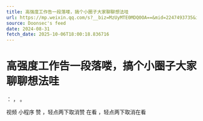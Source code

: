 ```yaml
---
title: 高强度工作告一段落喽，搞个小圈子大家聊聊想法哇
url: https://mp.weixin.qq.com/s?__biz=MzUyMTE0MDQ0OA==&mid=2247493735&idx=1&sn=99f1ca4e40633f6b376ff8f32ed422ab
source: Doonsec's feed
date: 2024-08-31
fetch_date: 2025-10-06T18:00:18.836716
---
```


# 高强度工作告一段落喽，搞个小圈子大家聊聊想法哇

：
，
。

视频
小程序
赞
，轻点两下取消赞
在看
，轻点两下取消在看